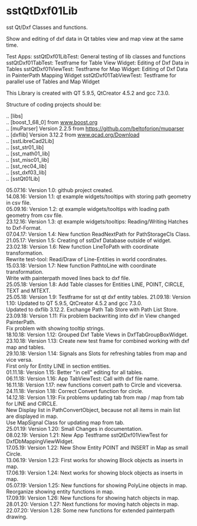 # sstQtDxf01Lib

sst Qt/Dxf Classes and functions.

Show and editing of dxf data in Qt tables view and map view at the same time.

Test Apps:
sstQtDxf01LibTest: General testing of lib classes and functions
sstQtDxf01TabTest: Testframe for Table View Widget: Editing of Dxf Data in Tables
sstQtDxf01ViewTest: Testframe for Map Widget: Editing of Dxf Data in PainterPath Mapping Widget
sstQtDxf01TabViewTest: Testframe for parallel use of Tables and Map Widget

This Library is created with QT 5.9.5, QtCreator 4.5.2 and gcc 7.3.0.

Structure of coding projects should be:

.. [libs]  <BR>
.. [boost_1_68_0]  from www.boost.org <BR>
.. [muParser]  Version 2.2.5 from https://github.com/beltoforion/muparser <BR>
.. [dxflib]  Version 3.12.2 from www.qcad.org/Download <BR>
.. [sstLibreCad2Lib] <BR>
.. [sst_str01_lib]  <BR>
.. [sst_math01_lib]  <BR>
.. [sst_misc01_lib]  <BR>
.. [sst_rec04_lib]  <BR>
.. [sst_dxf03_lib]  <BR>
.. [sstQt01Lib]  <BR>

05.07.16: Version 1.0: github project created. <BR>
14.08.16: Version 1.1: qt example widgets/tooltips with storing path geometry in csv file. <BR>
05.09.16: Version 1.2: qt example widgets/tooltips with loading path geometry from csv file. <BR>
23.12.16: Version 1.3: qt example widgets/tooltips: Reading/Writing Hatches to Dxf-Format. <BR>
07.04.17: Version 1.4: New function ReadNextPath for PathStorageCls Class. <BR>
21.05.17: Version 1.5: Creating of sstDxf Database outside of widget. <BR>
23.02.18: Version 1.6: New function LineToPath with coordinate transformation. <BR>
                       Rewrite test-tool: Read/Draw of Line-Entities in world coordinates. <BR>
15.03.18: Version 1.7: New function PathtoLine with coordinate transformation. <BR>
                       Write with painterpath moved lines back to dxf file. <BR>
25.05.18: Version 1.8: Add Table classes for Entities LINE, POINT, CIRCLE, TEXT and MTEXT. <BR>
25.05.18: Version 1.9: Testframe for sst qt dxf entity tables.
21.09.18: Version 1.10: Updated to QT 5.9.5, QtCreator 4.5.2 and gcc 7.3.0. <BR>
                        Updated to dxflib 3.12.2. Exchange Path Tab Store with Path List Store. <BR>
23.09.18: Version 1.11: Fix problem backwriting into dxf in View changed PainterPath. <BR>
                        Fix problem with showing tooltip strings. <BR>
18.10.18: Version 1.12: Grouped Dxf Table Views in DxfTabGroupBoxWidget. <BR>
23.10.18: Version 1.13: Create new test frame for combined working with dxf map and tables. <BR>
29.10.18: Version 1.14: Signals ans Slots for refreshing tables from map and vice versa. <BR>
                        First only for Entity LINE in section entities. <BR>
01.11.18: Version 1.15: Better "in cell" editing for all tables. <BR>
06.11.18: Version 1.16: App TabViewTest: Call with dxf file name. <BR>
16.11.18: Version 1.17: new functions convert path to Circle and viceversa. <BR>
24.11.18: Version 1.18: Correct Convert function for circle. <BR>
14.12.18: Version 1.19: Fix problems updating tab from map / map from tab for LINE and CIRCLE. <BR>
                        New Display list in PathConvertObject, because not all items in main list <BR>
                        are displayed in map. <BR>
                        Use MapSignal Class for updating map from tab. <BR>
25.01.19: Version 1.20: Small Changes in documentation. <BR>
08.02.19: Version 1.21: New App Testframe sstQtDxf01ViewTest for DxfDbMappingViewWidget. <BR>
17.05.19: Version 1.22: New Show Entity POINT and INSERT in Map as small Circle. <BR>
13.06.19: Version 1.23: First works for showing Block objects as inserts in map. <BR>
17.06.19: Version 1.24: Next works for showing block objects as inserts in map. <BR>
05.07.19: Version 1.25: New functions for showing PolyLine objects in map. <BR>
                        Reorganize showing entity functions in map.  <BR>
17.09.19: Version 1.26: New functions for showing hatch objects in map.  <BR>
28.01.20: Version 1.27: Next functions for moving hatch objects in map. <BR>
22.07.20: Version 1.28: Some new functions for extended painterpath drawing. <BR>

